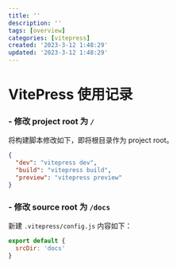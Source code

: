```yaml
---
title: ''
description: ''
tags: [overview]
categories: [vitepress]
created: '2023-3-12 1:48:29'
updated: '2023-3-12 1:48:29'
---
```

# VitePress 使用记录

### - 修改 project root 为 `/`

将构建脚本修改如下，即将根目录作为 project root。

```json
{
  "dev": "vitepress dev",
  "build": "vitepress build",
  "preview": "vitepress preview"
}
```

### - 修改 source root 为 `/docs`

新建 `.vitepress/config.js` 内容如下：

```js
export default {
  srcDir: 'docs'
}
```
